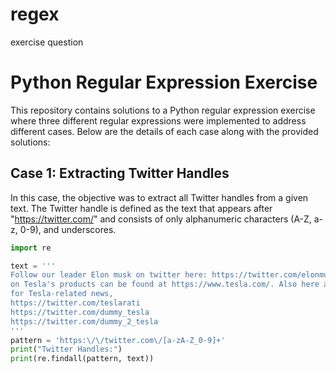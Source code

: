 # regex
exercise question

# Python Regular Expression Exercise

This repository contains solutions to a Python regular expression exercise where three different regular expressions were implemented to address different cases. Below are the details of each case along with the provided solutions:

## Case 1: Extracting Twitter Handles

In this case, the objective was to extract all Twitter handles from a given text. The Twitter handle is defined as the text that appears after "https://twitter.com/" and consists of only alphanumeric characters (A-Z, a-z, 0-9), and underscores.

```python
import re

text = '''
Follow our leader Elon musk on twitter here: https://twitter.com/elonmusk, more information 
on Tesla's products can be found at https://www.tesla.com/. Also here are leading influencers 
for Tesla-related news,
https://twitter.com/teslarati
https://twitter.com/dummy_tesla
https://twitter.com/dummy_2_tesla
'''
pattern = 'https:\/\/twitter.com\/[a-zA-Z_0-9]+'
print("Twitter Handles:")
print(re.findall(pattern, text))
